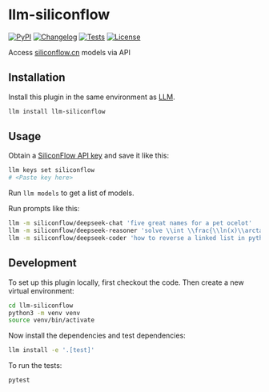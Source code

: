 # llm-siliconflow

[![PyPI](https://img.shields.io/pypi/v/llm-siliconflow.svg)](https://pypi.org/project/llm-siliconflow/)
[![Changelog](https://img.shields.io/github/v/release/WanZheng/llm-siliconflow?include_prereleases&label=changelog)](https://github.com/WanZheng/llm-siliconflow/releases)
[![Tests](https://github.com/WanZheng/llm-siliconflow/actions/workflows/test.yml/badge.svg)](https://github.com/WanZheng/llm-siliconflow/actions/workflows/test.yml)
[![License](https://img.shields.io/badge/license-Apache%202.0-blue.svg)](https://github.com/WanZheng/llm-siliconflow/blob/main/LICENSE)

Access [siliconflow.cn](https://siliconflow.cn/) models via API

## Installation

Install this plugin in the same environment as [LLM](https://llm.datasette.io/).
```bash
llm install llm-siliconflow
```
## Usage

Obtain a [SiliconFlow API key](https://platform.siliconflow.com/api_keys) and save it like this:

```bash
llm keys set siliconflow
# <Paste key here>
```
Run `llm models` to get a list of models.

Run prompts like this:
```bash
llm -m siliconflow/deepseek-chat 'five great names for a pet ocelot'
llm -m siliconflow/deepseek-reasoner 'solve \\int \\frac{\\ln(x)\\arctan(x)}{x^2+1} dx'
llm -m siliconflow/deepseek-coder 'how to reverse a linked list in python'
```

## Development

To set up this plugin locally, first checkout the code. Then create a new virtual environment:
```bash
cd llm-siliconflow
python3 -m venv venv
source venv/bin/activate
```
Now install the dependencies and test dependencies:
```bash
llm install -e '.[test]'
```
To run the tests:
```bash
pytest
```
